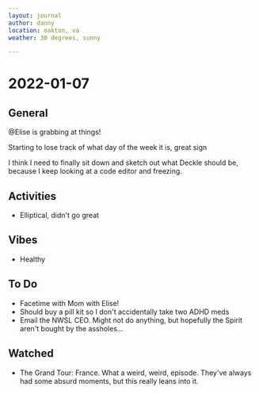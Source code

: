 ```yaml
---
layout: journal
author: danny
location: oakton, va
weather: 30 degrees, sunny

---
```


# 2022-01-07

## General

@Elise is grabbing at things!

Starting to lose track of what day of the week it is, great sign

I think I need to finally sit down and sketch out what Deckle should be, because I keep looking at a code editor and freezing.

## Activities

- Elliptical, didn't go great

## Vibes

- Healthy

## To Do

- Facetime with Mom with Elise!
- Should buy a pill kit so I don't accidentally take two ADHD meds
- Email the NWSL CEO. Might not do anything, but hopefully the Spirit aren't bought by the assholes...

## Watched

- The Grand Tour: France. What a weird, weird, episode. They've always had some absurd moments, but this really leans into it.
